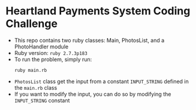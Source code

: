 # Heartland Payments System Coding Challenge

- This repo contains two ruby classes: Main, PhotosList, and a PhotoHandler module
- Ruby version: `ruby 2.7.3p183`
- To run the problem, simply run:
  ```
  ruby main.rb
  ```
- `PhotosList` class get the input from a constant `INPUT_STRING` defined in the `main.rb` class
- If you want to modify the input, you can do so by modifying the `INPUT_STRING` constant
